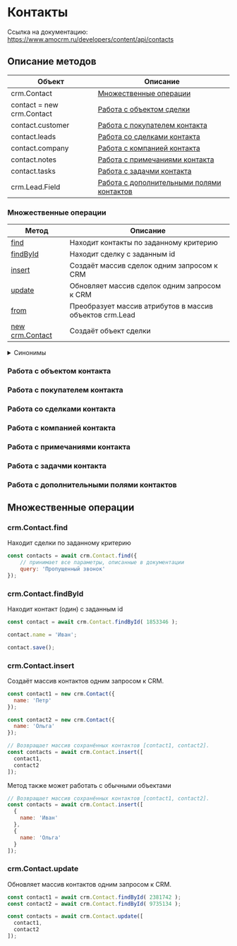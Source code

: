 # Контакты

Ссылка на документацию:
https://www.amocrm.ru/developers/content/api/contacts

## Описание методов

| Объект                  | Описание                                                                              |
|-------------------------|---------------------------------------------------------------------------------------|
|crm.Contact              |[Множественные операции](#множественные-операции)                                      |
|contact = new crm.Contact|[Работа с объектом сделки](#работа-с-объектом-контакта)                                |
|contact.customer         |[Работа с покупателем контакта](#работа-с-покупателем-контакта)                        |
|contact.leads            |[Работа со сделками контакта](#работа-со-сделками-контакта)                            |
|contact.company          |[Работа с компанией контакта](#работа-с-компанией-контакта)                            |
|contact.notes            |[Работа с примечаниями контакта](#работа-с-примечаниями-контакта)                      |
|contact.tasks            |[Работа с задачми контакта](#работа-с-задачми-контакта)                                |
|crm.Lead.Field           |[Работа с дополнительными полями контактов](#работа-с-дополнительными-полями-контактов)|

### Множественные операции

| Метод                      | Описание                                              |
|----------------------------|-------------------------------------------------------|
|[find](#)        |Находит контакты по заданному критерию                   |
|[findById](#)|Находит сделку с заданным id                           |
|[insert](#)    |Создаёт массив сделок одним запросом к CRM             |
|[update](#)    |Обновляет массив сделок одним запросом к CRM           |
|[from](#)        |Преобразует массив атрибутов в массив объектов crm.Lead|
|[new crm.Contact](#)   |Создаёт объект сделки                                  |

<details>
<summary>
Синонимы
</summary>

| Метод              | Описание           |
|--------------------|--------------------|
|[of](#создание)     |Синоним new crm.Contact|
|[create](#создание) |Синоним new crm.Contact|

</details>

### Работа с объектом контакта

### Работа с покупателем контакта
### Работа со сделками контакта
### Работа с компанией контакта
### Работа с примечаниями контакта
### Работа с задачми контакта
### Работа с дополнительными полями контактов

## Множественные операции

### crm.Contact.find

Находит сделки по заданному критерию

```js
const contacts = await crm.Contact.find({
    // принимает все параметры, описанные в документации
    query: 'Пропущенный звонок'
});
```

### crm.Contact.findById

Находит контакт (один) с заданным id

```js
const contact = await crm.Contact.findById( 1853346 );

contact.name = 'Иван';

contact.save();
```

### crm.Contact.insert

Создаёт массив контактов одним запросом к CRM.

```js
const contact1 = new crm.Contact({
  name: 'Петр'
});

const contact2 = new crm.Contact({
  name: 'Ольга'
});

// Возвращает массив сохранённых контактов [contact1, contact2].
const contacts = await crm.Contact.insert([
  contact1,
  contact2
]);
```

Метод также может работать с обычными объектами

```js
// Возвращает массив сохранённых контактов [contact1, contact2].
const contacts = await crm.Contact.insert([
  {
    name: 'Иван'
  },
  {
    name: 'Ольга'
  }
]);
```

### crm.Contact.update

Обновляет массив контактов одним запросом к CRM.

```js
const contact1 = await crm.Contact.findById( 2381742 );
const contact2 = await crm.Contact.findById( 9735134 );

const contacts = await crm.Contact.update([
  contact1,
  contact2
]);
```
